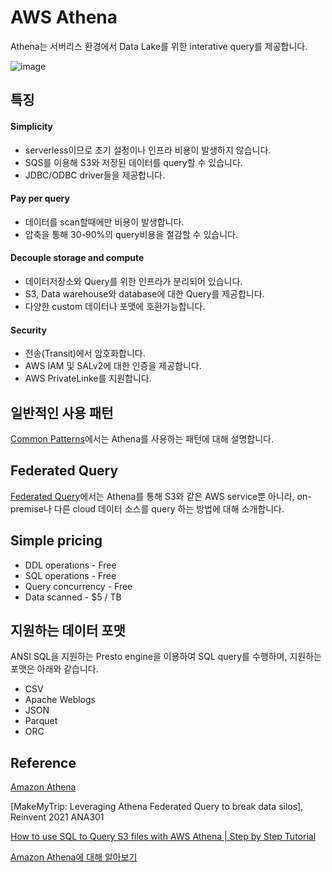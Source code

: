 # AWS Athena

Athena는 서버리스 환경에서 Data Lake를 위한 interative query를 제공합니다.

![image](https://user-images.githubusercontent.com/52392004/184464605-c71155b2-b466-42e1-86e7-a17358322b25.png)


## 특징

#### Simplicity

- serverless이므로 초기 설정이나 인프라 비용이 발생하지 않습니다.
- SQS를 이용해 S3와 저장된 데이터를 query할 수 있습니다.
- JDBC/ODBC driver들을 제공합니다. 

#### Pay per query

- 데이터를 scan할때에만 비용이 발생합니다.
- 압축을 통해 30-90%의 query비용을 절감할 수 있습니다. 

#### Decouple storage and compute

- 데이터저장소와 Query를 위한 인프라가 분리되어 있습니다.
- S3, Data warehouse와 database에 대한 Query를 제공합니다.
- 다양한 custom 데이터나 포맷에 호환가능합니다.

#### Security

- 전송(Transit)에서 암호화합니다.
- AWS IAM 및 SALv2에 대한 인증을 제공합니다.
- AWS PrivateLinke를 지원합니다. 

## 일반적인 사용 패턴

[Common Patterns](https://github.com/kyopark2014/aws-athena/blob/main/common-patterns.md)에서는 Athena를 사용하는 패턴에 대해 설명합니다. 

## Federated Query

[Federated Query](https://github.com/kyopark2014/aws-athena/blob/main/federated-query.md)에서는 Athena를 통해 S3와 같은 AWS service뿐 아니라, on-premise나 다른 cloud 데이터 소스를 query 하는 방법에 대해 소개합니다. 


## Simple pricing

- DDL operations - Free
- SQL operations - Free
- Query concurrency - Free
- Data scanned - $5 / TB

## 지원하는 데이터 포맷

ANSI SQL을 지원하는 Presto engine을 이용하여 SQL query를 수행하며, 지원하는 포맷은 아래와 같습니다. 

- CSV
- Apache Weblogs
- JSON
- Parquet
- ORC



## Reference

[Amazon Athena](https://aws.amazon.com/athena/?nc1=h_ls&whats-new-cards.sort-by=item.additionalFields.postDateTime&whats-new-cards.sort-order=desc)

[MakeMyTrip: Leveraging Athena Federated Query to break data silos], Reinvent 2021 ANA301

[How to use SQL to Query S3 files with AWS Athena | Step by Step Tutorial](https://www.youtube.com/watch?v=M5ptG0YaqAs)

[Amazon Athena에 대해 알아보기](https://www.youtube.com/watch?v=MAgd-zeB4QU)
